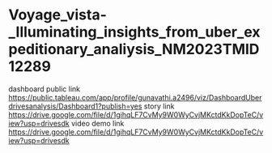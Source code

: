 # Voyage_vista-_Illuminating_insights_from_uber_expeditionary_analiysis_NM2023TMID12289
dashboard public link https://public.tableau.com/app/profile/gunavathi.a2496/viz/DashboardUberdrivesanalysis/Dashboard1?publish=yes
story link https://drive.google.com/file/d/1gihqLF7CvMy9W0WyCvjMKctdKkDopTeC/view?usp=drivesdk
video demo link https://drive.google.com/file/d/1gihqLF7CvMy9W0WyCvjMKctdKkDopTeC/view?usp=drivesdk
